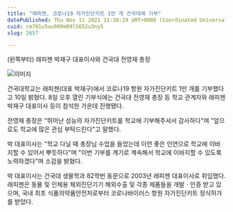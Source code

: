 ```yaml
---
title: "래피젠, 코로나19 자가진단키트 1만 개 건국대에 기부"
datePublished: Thu Nov 11 2021 11:38:19 GMT+0000 (Coordinated Universal Time)
cuid: cm701u5uu000m09l5652u3ny5
slug: 2657

---
```



(왼쪽부터) 래피젠 박재구 대표이사와 건국대 전영재 총장

![이미지](https://blog.kakaocdn.net/dn/bxue3u/btrkw5guQFe/CazO28k36hUix6k94K990k/img.jpg)

건국대학교는 래피젠(대표 박재구)에서 코로나19 항원 자가진단키트 1만 개를 기부했다고 10일 밝혔다. 8일 오후 열린 기부식에는 건국대 전영재 총장 등 학교 관계자와 래피젠 박재구 대표이사 등이 참석한 가운데 진행됐다.

전영재 총장은 "뛰어난 성능의 자가진단키트를 학교에 기부해주셔서 감사하다"며 "앞으로도 학교에 많은 관심 부탁드린다"고 말했다.

박 대표이사는 "학교 다닐 때 총장님 수업을 들었는데 이런 좋은 인연으로 학교에 이바지할 수 있어서 뿌듯하다"며 "이번 기부를 계기로 계속해서 학교에 이바지할 수 있도록 노력하겠다"며 소감을 밝혔다.

박 대표이사는 건국대 생물학과 82학번 동문으로 2003년 래피젠 대표이사로 취임했다. 래피젠은 동물 및 인체용 체외진단기기 해외수출 및 각종 제품들을 개발ㆍ인증 받고 있으며, 국내 최초 식품의약품안전처로부터 코로나바이러스 항원 자가진단키트 정식허가를 받았다.